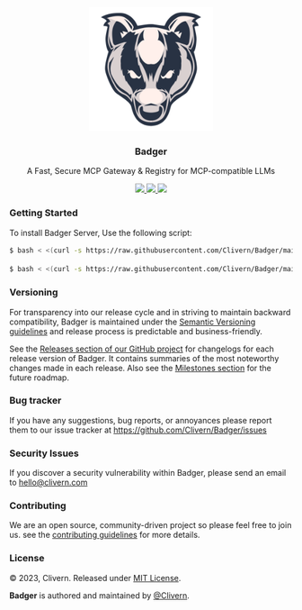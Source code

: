 <p align="center">
    <img alt="Badger Logo" src="/static/logo.png?v=0.4.0" width="220" />
    <h3 align="center">Badger</h3>
    <p align="center">A Fast, Secure MCP Gateway & Registry for MCP-compatible LLMs</p>
    <p align="center">
        <a href="https://github.com/Clivern/Badger/actions/workflows/api.yml">
            <img src="https://github.com/Clivern/Badger/actions/workflows/api.yml/badge.svg">
        </a>
        <a href="https://github.com/Clivern/Badger/releases">
            <img src="https://img.shields.io/badge/Version-v0.4.0-red.svg">
        </a>
        <a href="https://github.com/Clivern/Badger/blob/main/LICENSE">
            <img src="https://img.shields.io/badge/LICENSE-MIT-grey.svg">
        </a>
    </p>
</p>


### Getting Started

To install Badger Server, Use the following script:

```zsh
$ bash < <(curl -s https://raw.githubusercontent.com/Clivern/Badger/main/deployment/ubuntu/install.sh)

$ bash < <(curl -s https://raw.githubusercontent.com/Clivern/Badger/main/deployment/ubuntu/upgrade.sh)
```

### Versioning

For transparency into our release cycle and in striving to maintain backward compatibility, Badger is maintained under the [Semantic Versioning guidelines](https://semver.org/) and release process is predictable and business-friendly.

See the [Releases section of our GitHub project](https://github.com/Clivern/Badger/releases) for changelogs for each release version of Badger. It contains summaries of the most noteworthy changes made in each release. Also see the [Milestones section](https://github.com/Clivern/Badger/milestones) for the future roadmap.


### Bug tracker

If you have any suggestions, bug reports, or annoyances please report them to our issue tracker at https://github.com/Clivern/Badger/issues


### Security Issues

If you discover a security vulnerability within Badger, please send an email to [hello@clivern.com](mailto:hello@clivern.com)


### Contributing

We are an open source, community-driven project so please feel free to join us. see the [contributing guidelines](CONTRIBUTING.md) for more details.


### License

© 2023, Clivern. Released under [MIT License](https://opensource.org/licenses/mit-license.php).

**Badger** is authored and maintained by [@Clivern](http://github.com/Clivern).
